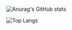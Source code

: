 ![Anurag's GitHub stats](https://github-readme-stats.vercel.app/api?username=lsy980326&show_icons=true&theme=radical)


![Top Langs](https://github-readme-stats.vercel.app/api/top-langs/?username=lsy980326&layout=compact)

